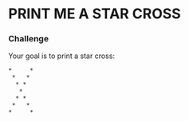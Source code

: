 # PRINT ME A STAR CROSS


### Challenge

Your goal is to print a star cross:

```
*     *
 *   *
  * *
   *
  * *
 *   *
*     *
```
